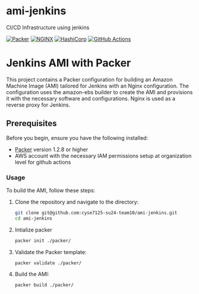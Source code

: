 # ami-jenkins
CI/CD Infrastructure using jenkins

[![Packer](https://img.shields.io/badge/Packer-02A8EF.svg?style=for-the-badge&logo=Packer&logoColor=white)](https://www.packer.io/)  [![NGINX](https://img.shields.io/badge/NGINX-009639.svg?style=for-the-badge&logo=NGINX&logoColor=white)](https://www.nginx.com/)  [![HashiCorp](https://img.shields.io/badge/HashiCorp-000000.svg?style=for-the-badge&logo=HashiCorp&logoColor=white)](https://www.hashicorp.com/) [![GitHub Actions](https://img.shields.io/badge/GitHub%20Actions-2088FF.svg?style=for-the-badge&logo=GitHub-Actions&logoColor=white)](https://github.com/features/actions)



# Jenkins AMI with Packer

This project contains a Packer configuration for building an Amazon Machine Image (AMI) tailored for Jenkins with an Nginx configuration. The configuration uses the amazon-ebs builder to create the AMI and provisions it with the necessary software and configurations. Nginx is used as a reverse proxy for Jenkins.

## Prerequisites

Before you begin, ensure you have the following installed:

- [Packer](https://www.packer.io/) version 1.2.8 or higher
- AWS account with the necessary IAM permissions setup at organization level for github actions

### Usage

To build the AMI, follow these steps:

1. Clone the repository and navigate to the directory:

    ```sh
    git clone git@github.com:cyse7125-su24-team10/ami-jenkins.git
    cd ami-jenkins
    ```
2. Intialize packer

    ```sh
    packer init ./packer/
    ```

3. Validate the Packer template:

    ```sh
    packer validate ./packer/
    ```

3. Build the AMI:

    ```sh
    packer build ./packer/
    ```
